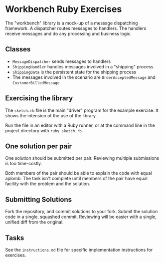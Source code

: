 # Workbench Ruby Exercises

The "workbench" library is a mock-up of a message dispatching framework. A dispatcher routes messages to handlers. The handlers receive messages and do any processing and business logic.

## Classes

- `MessageDispatcher` sends messages to handlers
- `ShippingHandler` handles messages involved in a "shipping" process
- `ShippingData` is the persistent state for the shipping process
- The messages involved in the scenario are `OrderAcceptedMessage` and `CustomerBilledMessage`

## Exercising the library

The `sketch.rb` file is the main "driver" program for the example exercise. It shows the intension of the use of the library.

Run the file in an editor with a Ruby runner, or at the command line in the project directory with `ruby sketch.rb`.

## One solution per pair

One solution should be submitted per pair. Reviewing multiple submissions is too time-costly.

Both members of the pair should be able to explain the code with equal aplomb. The task isn't complete until members of the pair have equal facility with the problem and the solution.

## Submitting Solutions

Fork the repository, and commit solutions to your fork. Submit the solution code in a single, squashed commit. Reviewing will be easier with a single, unified diff from the original.

## Tasks

See the `instructions.md` file for specific implementation instructions for exercises.
